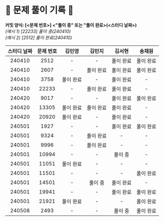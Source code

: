 # 💚 문제 풀이 기록 💚

**커밋 양식: [<문제 번호>] <"풀이 중" 또는 "풀이 완료>(<스터디 날짜>)**  
_(예시 1) [22233] 풀이 중(240410)_  
_(예시 2) [2512] 풀이 완료(240410)_

| **스터디 날짜** | **문제 번호** | **김민영** | **김민지** | **김서현** | **송채원** |
| :-------------: | :-----------: | :--------: | :--------: | :--------: | :--------: |
|240410|2512|-|-|풀이 완료|풀이 완료|
|240410|2607|-|풀이 완료|풀이 완료|풀이 완료|
|240410|3758|풀이 완료|-|풀이 완료|-|
|240410|22233|-|풀이 완료|풀이 완료|-|
|240420|9017|-|-|풀이 완료|풀이 완료|
|240420|13305|풀이 완료|풀이 완료|풀이 완료|-|
|240420|20920|풀이 완료|-|풀이 완료|-|
|240501|1927|-|-|풀이 완료|풀이 완료|
|240501|9324|-|풀이 완료|-|-|
|240501|9996|-|풀이 완료|-|-|
|240501|10994|-|-|풀이 중|-|
|240501|11051|풀이 완료|-|-|-|
|240501|11501|-|-|-|풀이 완료|
|240501|14501|-|풀이 중|풀이 완료|-|
|240501|19941|-|-|풀이 완료|풀이 완료|
|240501|21921|풀이 완료|-|-|풀이 완료|
|240508|2493|-|-|풀이 중|풀이 완료|
